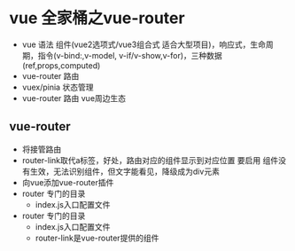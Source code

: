 # vue 全家桶之vue-router
- vue 语法
组件(vue2选项式/vue3组合式 适合大型项目)，响应式，生命周期，指令(v-bind:,v-model,
v-if/v-show,v-for)，三种数据(ref,props,computed)
- vue-router 路由
- vuex/pinia 状态管理
- vue-router 路由 vue周边生态

## vue-router
- 将接管路由
- router-link取代a标签，好处，路由对应的组件显示到对应位置
要启用
组件没有生效，无法识别组件，但文字能看见，降级成为div元素
- 向vue添加vue-router插件
- router 专门的目录
  - index.js入口配置文件
- router 专门的目录
  - index.js入口配置文件
  - router-link是vue-router提供的组件